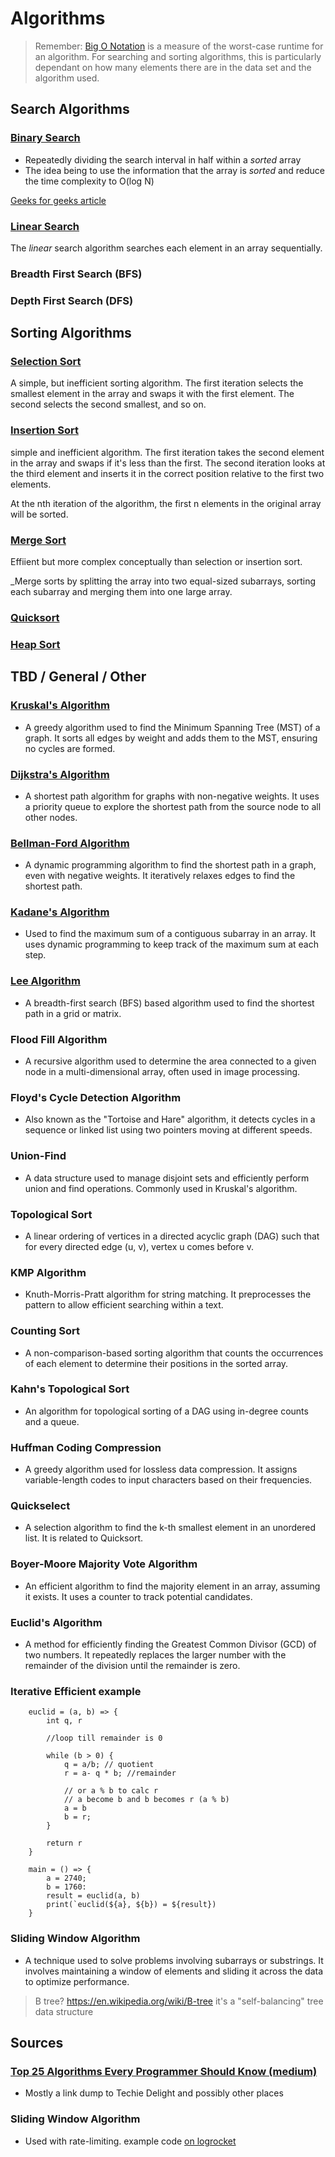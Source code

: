 # Algorithms   

> Remember: [Big O Notation](https://en.wikipedia.org/wiki/Big_O_notation) is a measure of the worst-case runtime for an algorithm. For searching and sorting algorithms, this is particularly dependant on how many elements there are in the data set and the algorithm used.

## Search Algorithms

### [Binary Search](./binarySearch.js)

- Repeatedly dividing the search interval in half within a *sorted* array
- The idea being to use the information that the array is *sorted* and reduce the time complexity to O(log N)

[Geeks for geeks article](https://www.geeksforgeeks.org/binary-search/)

### [Linear Search](./linearSearch.js)

The _linear_ search algorithm searches each element in an array sequentially.

### Breadth First Search (BFS)

### Depth First Search (DFS)

## Sorting Algorithms

### [Selection Sort](./selectionSort.js)

A simple, but inefficient sorting algorithm. The first iteration selects the smallest element in the array and swaps it with the first element. The second selects the second smallest, and so on.

### [Insertion Sort](./insertionSort.js)

simple and inefficient algorithm. The first iteration takes the second element in the array and swaps if it's less than the first. The second iteration looks at the third element and inserts it in the correct position relative to the first two elements.

At the nth iteration of the algorithm, the first n elements in the original array will be sorted.

### [Merge Sort](./mergeSort.js)

Effiient but more complex conceptually than selection or insertion sort.

_Merge sorts by splitting the array into two equal-sized subarrays, sorting each subarray and merging them into one large array.

### [Quicksort](./quicksort.js)

### [Heap Sort](./heapSort.js)

## TBD / General / Other

### [Kruskal's Algorithm](./Kruskal.js)
- A greedy algorithm used to find the Minimum Spanning Tree (MST) of a graph. It sorts all edges by weight and adds them to the MST, ensuring no cycles are formed.

### [Dijkstra's Algorithm](./Dijkstra.js)
- A shortest path algorithm for graphs with non-negative weights. It uses a priority queue to explore the shortest path from the source node to all other nodes.

### [Bellman-Ford Algorithm](./BellmanFord.js)
- A dynamic programming algorithm to find the shortest path in a graph, even with negative weights. It iteratively relaxes edges to find the shortest path.

### [Kadane's Algorithm](./Kadane.js)
- Used to find the maximum sum of a contiguous subarray in an array. It uses dynamic programming to keep track of the maximum sum at each step.

### [Lee Algorithm](./Lee.js)
- A breadth-first search (BFS) based algorithm used to find the shortest path in a grid or matrix.

### Flood Fill Algorithm
- A recursive algorithm used to determine the area connected to a given node in a multi-dimensional array, often used in image processing.

### Floyd's Cycle Detection Algorithm
- Also known as the "Tortoise and Hare" algorithm, it detects cycles in a sequence or linked list using two pointers moving at different speeds.

### Union-Find
- A data structure used to manage disjoint sets and efficiently perform union and find operations. Commonly used in Kruskal's algorithm.

### Topological Sort
- A linear ordering of vertices in a directed acyclic graph (DAG) such that for every directed edge (u, v), vertex u comes before v.

### KMP Algorithm
- Knuth-Morris-Pratt algorithm for string matching. It preprocesses the pattern to allow efficient searching within a text.

### Counting Sort
- A non-comparison-based sorting algorithm that counts the occurrences of each element to determine their positions in the sorted array.

### Kahn's Topological Sort
- An algorithm for topological sorting of a DAG using in-degree counts and a queue.

### Huffman Coding Compression
- A greedy algorithm used for lossless data compression. It assigns variable-length codes to input characters based on their frequencies.

### Quickselect
- A selection algorithm to find the k-th smallest element in an unordered list. It is related to Quicksort.

### Boyer-Moore Majority Vote Algorithm
- An efficient algorithm to find the majority element in an array, assuming it exists. It uses a counter to track potential candidates.

### Euclid's Algorithm
- A method for efficiently finding the Greatest Common Divisor (GCD) of two numbers. It repeatedly replaces the larger number with the remainder of the division until the remainder is zero.

### Iterative Efficient example

```
    euclid = (a, b) => {
        int q, r

        //loop till remainder is 0

        while (b > 0) {
            q = a/b; // quotient
            r = a- q * b; //remainder

            // or a % b to calc r
            // a become b and b becomes r (a % b)
            a = b
            b = r;
        }

        return r
    }

    main = () => {
        a = 2740;
        b = 1760:
        result = euclid(a, b)
        print(`euclid(${a}, ${b}) = ${result})
    }
```

### Sliding Window Algorithm
- A technique used to solve problems involving subarrays or substrings. It involves maintaining a window of elements and sliding it across the data to optimize performance.

> B tree? https://en.wikipedia.org/wiki/B-tree
> it's a "self-balancing" tree data structure

## Sources

### [Top 25 Algorithms Every Programmer Should Know (medium)](https://medium.com/techie-delight/top-25-algorithms-every-programmer-should-know-373246b4881b)

- Mostly a link dump to Techie Delight and possibly other places

### Sliding Window Algorithm

- Used with rate-limiting. example code [on logrocket](https://blog.logrocket.com/rate-limiting-node-js/)